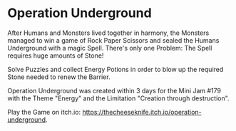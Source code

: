 # Operation Underground

After Humans and Monsters lived together in harmony, the Monsters managed to win a game of Rock Paper Scissors and sealed the Humans Underground with a magic Spell. There's only one Problem: The Spell requires huge amounts of Stone!

Solve Puzzles and collect Energy Potions in order to blow up the required Stone needed to renew the Barrier.

Operation Underground was created within 3 days for the Mini Jam #179 with the Theme "Energy" and the Limitation "Creation through destruction".

Play the Game on itch.io: <https://thecheeseknife.itch.io/operation-underground>.
